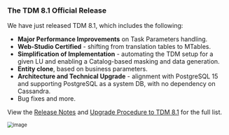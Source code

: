 ### The TDM 8.1 Official Release

We have just released TDM 8.1, which includes the following:

- **Major Performance Improvements** on Task Parameters handling.
- **Web-Studio Certified** - shifting from translation tables to MTables.
- **Simplification of Implementation** - automating the TDM setup for a given LU and enabling a Catalog-based masking and data generation.
- **Entity clone**, based on business parameters.
- **Architecture and Technical Upgrade** - alignment with PostgreSQL 15 and supporting PostgreSQL as a system DB, with no dependency on Cassandra.
- Bug fixes and more.

View the [Release Notes](https://support.k2view.com/Academy/Release_Notes_And_Upgrade/TDM-V8.1/TDM_Release_Notes_V8.1.pdf.html) and [Upgrade Procedure to TDM 8.1](https://support.k2view.com/Academy/Release_Notes_And_Upgrade/TDM-V8.1/TDM_Upgrade_Procedure_to_V8.1.pdf.html) for the full list.

<img src="images/img6.png" alt="image" style="zoom: 80%;" />
